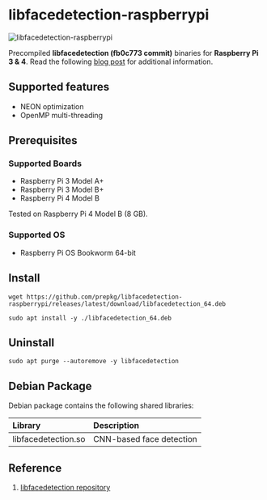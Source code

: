 # libfacedetection-raspberrypi

![libfacedetection-raspberrypi](https://i.ibb.co/QD8t7Cy/libfacedetection-raspberrypi.png)

Precompiled **libfacedetection (fb0c773 commit)** binaries for **Raspberry Pi 3 & 4**.
Read the following [blog post](https://lindevs.com/install-precompiled-libfacedetection-on-raspberry-pi) for additional information.

## Supported features

* NEON optimization
* OpenMP multi-threading

## Prerequisites

### Supported Boards

* Raspberry Pi 3 Model A+
* Raspberry Pi 3 Model B+
* Raspberry Pi 4 Model B

Tested on Raspberry Pi 4 Model B (8 GB).

### Supported OS

* Raspberry Pi OS Bookworm 64-bit

## Install

```shell
wget https://github.com/prepkg/libfacedetection-raspberrypi/releases/latest/download/libfacedetection_64.deb
```

```shell
sudo apt install -y ./libfacedetection_64.deb
```

## Uninstall

```shell
sudo apt purge --autoremove -y libfacedetection
```

## Debian Package

Debian package contains the following shared libraries:

| Library                     | Description                                              |
|:----------------------------|:---------------------------------------------------------|
| libfacedetection.so         | CNN-based face detection                                 |

## Reference

1. [libfacedetection repository](https://github.com/ShiqiYu/libfacedetection)

